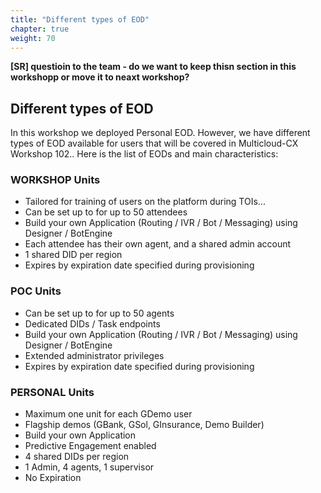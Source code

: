 ```yaml
---
title: "Different types of EOD"
chapter: true
weight: 70
---
```


**[SR] questioin to the team - do we want to keep thisn section in this workshopp or move it to neaxt workshop?**
## Different types of EOD

In this workshop we deployed Personal EOD. However, we have different types of EOD available for users that will be covered in Multicloud-CX Workshop 102..
Here is the list of EODs and main characteristics:

### WORKSHOP Units

- Tailored for training of users on the platform during TOIs...
- Can be set up to for up to 50 attendees
- Build your own Application (Routing / IVR / Bot / Messaging) using Designer / BotEngine
- Each attendee has their own agent, and a shared admin account
- 1 shared DID per region
- Expires by expiration date specified during provisioning

### POC Units

- Can be set up to for up to 50 agents
- Dedicated DIDs / Task endpoints
- Build your own Application (Routing / IVR / Bot / Messaging) using Designer / BotEngine
- Extended administrator privileges
- Expires by expiration date specified during provisioning

### PERSONAL Units

- Maximum one unit for each GDemo user
- Flagship demos (GBank, GSol, GInsurance, Demo Builder)
- Build your own Application 
- Predictive Engagement enabled
- 4 shared DIDs per region
- 1 Admin, 4 agents, 1 supervisor
- No Expiration

